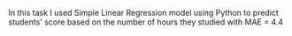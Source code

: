 In this task I used Simple Linear Regression model using Python to predict students' score based on the number of hours they studied with MAE = 4.4
